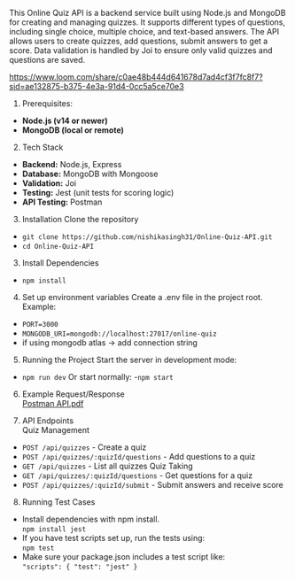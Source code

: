 This Online Quiz API is a backend service built using Node.js and MongoDB for creating and managing quizzes. It supports different types of questions, including single choice, multiple choice, and text-based answers. The API allows users to create quizzes, add questions, submit answers to get a score. Data validation is handled by Joi to ensure only valid quizzes and questions are saved.

https://www.loom.com/share/c0ae48b444d641678d7ad4cf3f7fc8f7?sid=ae132875-b375-4e3a-91d4-0cc5a5ce70e3

1. Prerequisites: <br>
- **Node.js (v14 or newer)** <br>
- **MongoDB (local or remote)** <br>

2. Tech Stack
- **Backend:** Node.js, Express
- **Database:** MongoDB with Mongoose
- **Validation:** Joi
- **Testing:** Jest (unit tests for scoring logic)
- **API Testing:** Postman

3. Installation
Clone the repository
- `git clone https://github.com/nishikasingh31/Online-Quiz-API.git`
- `cd Online-Quiz-API`

3. Install Dependencies
- `npm install`

4. Set up environment variables
Create a .env file in the project root.
Example:
- `PORT=3000`
- `MONGODB_URI=mongodb://localhost:27017/online-quiz`
- if using mongodb atlas -> add connection string

5. Running the Project
Start the server in development mode:
- `npm run dev`
Or start normally:
-`npm start`

6. Example Request/Response <br>
[Postman API.pdf](https://github.com/user-attachments/files/22627398/Postman.API.pdf)

7. API Endpoints<br>
Quiz Management<br>
- `POST /api/quizzes` - Create a quiz
- `POST /api/quizzes/:quizId/questions` - Add questions to a quiz
- `GET /api/quizzes` - List all quizzes
Quiz Taking<br>
- `GET /api/quizzes/:quizId/questions` - Get questions for a quiz
- `POST /api/quizzes/:quizId/submit` - Submit answers and receive score

8. Running Test Cases<br>
- Install dependencies with npm install. <br>
`npm install jest` <br>
- If you have test scripts set up, run the tests using: <br>
`npm test` <br>
- Make sure your package.json includes a test script like: <br>
`"scripts": {
  "test": "jest"
} `

